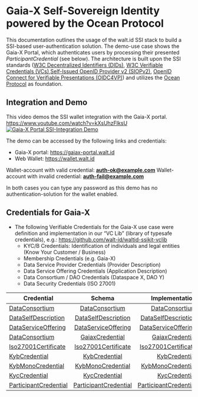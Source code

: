 # Gaia-X Self-Sovereign Identity powered by the Ocean Protocol

This documentation outlines the usage of the walt.id SSI stack to build a SSI-based user-authentication solution. The demo-use case shows the Gaia-X Portal, which authenticates users by processing their presented _ParticipantCredential_ (see below).
The architecture is built upon the SSI standards ([W3C Decentralized Identifiers (DIDs)](https://www.w3.org/TR/did-core/), [W3C Verifiable Credentials (VCs)](https://www.w3.org/TR/vc-data-model/),[Self-Issued OpenID Provider v2 (SIOPv2)](https://openid.net/specs/openid-connect-self-issued-v2-1_0-06.html), [OpenID Connect for Verifiable Presentations (OIDC4VP)](https://openid.net/specs/openid-connect-4-verifiable-presentations-1_0-07.html)) and utilizes the [Ocean Protocol](https://oceanprotocol.com/) as foundation.


## Integration and Demo

This video demos the SSI wallet integration with the Gaia-X portal. https://www.youtube.com/watch?v=kXsUhzFIksU
[![Gaia-X Portal SSI-Integration Demo](https://img.youtube.com/vi/kXsUhzFIksU/0.jpg)](https://www.youtube.com/watch?v=kXsUhzFIksU "Gaia-X Portal SSI-Integration Demo")

The demo can be accessed by the following links and credentials:

- Gaia-X portal: https://gaiax-portal.walt.id
- Web Wallet: https://wallet.walt.id

Wallet-account with valid credential: **auth-ok@example.com**
Wallet-account with invalid credential: **auth-fail@example.com**

In both cases you can type any password as this demo has no authentication-solution for the wallet enabled.

## Credentials for Gaia-X

- The following Verifiable Credentials for the Gaia-X use case were definition and implementation in our “VC Lib” (library of typesafe credentials), e.g.: https://github.com/walt-id/waltid-ssikit-vclib
   - KYC/B Credentials: Identification of individuals and legal entities (Know Your Customer / Business)
   - Membership Credentials (e.g. Gaia-X)
   - Data Service Provider Credentials (Provider Description)
   - Data Service Offering Credentials (Application Description)
   - Data Consortium / DAO Credentials (Dataspace X, DAO Y)
   - Data Security Credentials (ISO 27001)


| Credential    |  Schema |  Implementation |
|----------|:-------------:|------:|  
|[DataConsortium](https://github.com/walt-id/waltid-ssikit-vclib/tree/master/src/test/resources/serialized/DataConsortium.json)|[DataConsortium](https://github.com/walt-id/waltid-ssikit-vclib/blob/master/src/test/resources/schemas/DataConsortium.json)| [DataConsortium](https://github.com/walt-id/waltid-ssikit-vclib/blob/master/src/main/kotlin/id/walt/vclib/credentials/gaiax/DataConsortium.kt)| 
|[DataSelfDescription](https://github.com/walt-id/waltid-ssikit-vclib/tree/master/src/test/resources/serialized/DataSelfDescription.json)|[DataSelfDescription](https://github.com/walt-id/waltid-ssikit-vclib/tree/master/src/test/resources/schemas/DataSelfDescription.json)|[DataSelfDescription](https://github.com/walt-id/waltid-ssikit-vclib/blob/master/src/main/kotlin/id/walt/vclib/credentials/gaiax/DataSelfDescription.kt)|
|[DataServiceOffering](https://github.com/walt-id/waltid-ssikit-vclib/tree/master/src/test/resources/serialized/DataServiceOffering.json)|[DataServiceOffering](https://github.com/walt-id/waltid-ssikit-vclib/tree/master/src/test/resources/schemas/DataServiceOffering.json)| [DataServiceOffering](https://github.com/walt-id/waltid-ssikit-vclib/blob/master/src/main/kotlin/id/walt/vclib/credentials/gaiax/DataServiceOffering.kt)|
|[DataConsortium](https://github.com/walt-id/waltid-ssikit-vclib/tree/master/src/test/resources/serialized/DataConsortium.json)|[GaiaxCredential](https://github.com/walt-id/waltid-ssikit-vclib/tree/master/src/test/resources/schemas/GaiaxCredential.json)| [GaiaxCredential](https://github.com/walt-id/waltid-ssikit-vclib/blob/master/src/main/kotlin/id/walt/vclib/credentials/gaiax/GaiaxCredential.kt)|
|[Iso27001Certificate](https://github.com/walt-id/waltid-ssikit-vclib/tree/master/src/test/resources/serialized/Iso27001Certificate.json)|[Iso27001Certificate](https://github.com/walt-id/waltid-ssikit-vclib/tree/master/src/test/resources/schemas/Iso27001Certificate.json)| [Iso27001Certificate](https://github.com/walt-id/waltid-ssikit-vclib/blob/master/src/main/kotlin/id/walt/vclib/credentials/gaiax/Iso27001Certificate.kt) |
|[KybCredential](https://github.com/walt-id/waltid-ssikit-vclib/tree/master/src/test/resources/serialized/DataConsortium.json)|[KybCredential](https://github.com/walt-id/waltid-ssikit-vclib/tree/master/src/test/resources/schemas/KybCredential.json)| [KybCredential](https://github.com/walt-id/waltid-ssikit-vclib/blob/master/src/main/kotlin/id/walt/vclib/credentials/gaiax/KybCredential.kt) |
|[KybMonoCredential](https://github.com/walt-id/waltid-ssikit-vclib/tree/master/src/test/resources/serialized/KybMonoCredential.json)|[KybMonoCredential](https://github.com/walt-id/waltid-ssikit-vclib/tree/master/src/test/resources/schemas/KybMonoCredential.json)| [KybMonoCredential](https://github.com/walt-id/waltid-ssikit-vclib/blob/master/src/main/kotlin/id/walt/vclib/credentials/gaiax/KybMonoCredential.kt) |
|[KycCredential](https://github.com/walt-id/waltid-ssikit-vclib/tree/master/src/test/resources/serialized/KycCredential.json)|[KycCredential](https://github.com/walt-id/waltid-ssikit-vclib/tree/master/src/test/resources/schemas/KycCredential.json)| [KycCredential](https://github.com/walt-id/waltid-ssikit-vclib/blob/master/src/main/kotlin/id/walt/vclib/credentials/gaiax/KycCredential.kt) |
|[ParticipantCredential](https://github.com/walt-id/waltid-ssikit-vclib/tree/master/src/test/resources/serialized/ParticipantCredential.json)|[ParticipantCredential](https://github.com/walt-id/waltid-ssikit-vclib/tree/master/src/test/resources/schemas/ParticipantCredential.json)| [ParticipantCredential](https://github.com/walt-id/waltid-ssikit-vclib/blob/master/src/main/kotlin/id/walt/vclib/credentials/gaiax/ParticipantCredential.kt) |




